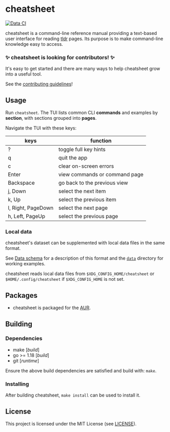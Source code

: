 # cheatsheet

[![Data CI](https://github.com/atlasamerican/cheatsheet/actions/workflows/data-ci.yml/badge.svg)](https://github.com/atlasamerican/cheatsheet/actions/workflows/data-ci.yml)

cheatsheet is a command-line reference manual providing a text-based user
interface for reading [tldr][tldr] pages.
Its purpose is to make command-line knowledge easy to access.

### :sparkles: cheatsheet is looking for contributors! :sparkles:

It's easy to get started and there are many ways to help cheatsheet grow into a
useful tool.

See the [contributing guidelines](./contributing.md)!

[contrib-guide]: https://github.com/atlasamerican/cheatsheet/blob/main/contributing.md


[tldr]: https://tldr.sh/

## Usage

Run `cheatsheet`. The TUI lists common CLI **commands** and examples by
**section**, with sections grouped into **pages**.

Navigate the TUI with these keys:

| keys               | function                              |
| ------------------ | ------------------------------------- |
| ?                  | toggle full key hints                 |
| q                  | quit the app                          |
| c                  | clear on-screen errors                |
| Enter              | view commands or command page         |
| Backspace          | go back to the previous view          |
| j, Down            | select the next item                  |
| k, Up              | select the previous item              |
| l, Right, PageDown | select the next page                  |
| h, Left, PageUp    | select the previous page              |


### Local data

cheatsheet's dataset can be supplemented with local data files in the same
format.

See [Data schema][schema] for a description of this format and the
[`data`](data) directory for working examples.

cheatsheet reads local data files from `$XDG_CONFIG_HOME/cheatsheet` or
`$HOME/.config/cheatsheet` if `$XDG_CONFIG_HOME` is not set.

[schema]: https://github.com/atlasamerican/cheatsheet/wiki/Data-schema

## Packages

- cheatsheet is packaged for the [AUR][aur].

[aur]: https://aur.archlinux.org/packages/cheatsheet-git

## Building

### Dependencies

- make [*build*]
- go >= 1.18 [*build*]
- git [*runtime*]

Ensure the above build dependencies are satisfied and build with: `make`.

### Installing

After building cheatsheet, `make install` can be used to install it.

## License

This project is licensed under the MIT License (see [LICENSE](LICENSE)).
